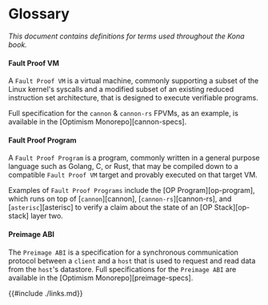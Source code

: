 # Glossary

*This document contains definitions for terms used throughout the Kona book.*

#### Fault Proof VM
A `Fault Proof VM` is a virtual machine, commonly supporting a subset of the Linux kernel's syscalls and a modified subset of an existing reduced instruction set architecture,
that is designed to execute verifiable programs.

Full specification for the `cannon` & `cannon-rs` FPVMs, as an example, is available in the [Optimism Monorepo][cannon-specs].

#### Fault Proof Program
A `Fault Proof Program` is a program, commonly written in a general purpose language such as Golang, C, or Rust, that may be compiled down
to a compatible `Fault Proof VM` target and provably executed on that target VM.

Examples of `Fault Proof Programs` include the [OP Program][op-program], which runs on top of [`cannon`][cannon], [`cannon-rs`][cannon-rs], and
[`asterisc`][asterisc] to verify a claim about the state of an [OP Stack][op-stack] layer two.

#### Preimage ABI
The `Preimage ABI` is a specification for a synchronous communication protocol between a `client` and a `host` that is used to request and read data from the `host`'s
datastore. Full specifications for the `Preimage ABI` are available in the [Optimism Monorepo][preimage-specs].

{{#include ./links.md}}
